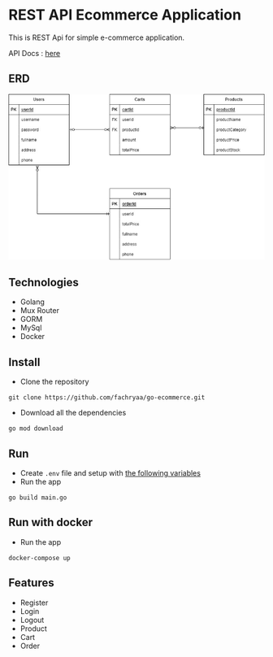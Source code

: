 # REST API Ecommerce Application

This is REST Api for simple e-commerce application.

API Docs : [here](https://www.postman.com/lively-escape-882117/workspace/cbb6a13d-41bc-4dfe-b5b6-5152bbd45512/api/2868ac9b-a983-4417-a904-7e65b778157c/documentation/20020606-c6f9156d-6221-4152-a738-84b0024c3a3c?version=1b1e8d58-b165-4861-8c89-11ab014f3eb1
)

## ERD
![ERD](./ERDEcommerce.jpg)

## Technologies
- Golang
- Mux Router
- GORM
- MySql
- Docker

## Install
- Clone the repository
```
git clone https://github.com/fachryaa/go-ecommerce.git
```
- Download all the dependencies
```
go mod download
```

## Run
- Create `.env` file and setup with [the following variables](./.env_example)
- Run the app
```
go build main.go
```

## Run with docker
- Run the app
```
docker-compose up
```

## Features
- Register
- Login
- Logout
- Product
- Cart
- Order